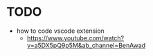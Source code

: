 # TODO
* how to code vscode extension
    * https://www.youtube.com/watch?v=a5DX5pQ9p5M&ab_channel=BenAwad
